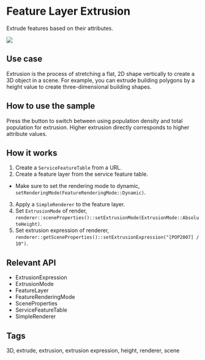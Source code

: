 # Feature Layer Extrusion

Extrude features based on their attributes.

![](screenshot.png)

## Use case

Extrusion is the process of stretching a flat, 2D shape vertically to create a 3D object in a scene. For example, you can extrude building polygons by a height value to create three-dimensional building shapes.

## How to use the sample

Press the button to switch between using population density and total population for extrusion. Higher extrusion directly corresponds to higher attribute values.

## How it works

1. Create a `ServiceFeatureTable` from a URL.
2. Create a feature layer from the service feature table.
  * Make sure to set the rendering mode to dynamic, `setRenderingMode(FeatureRenderingMode::Dynamic)`.
3. Apply a `SimpleRenderer` to the feature layer.
4. Set `ExtrusionMode` of render, `renderer::sceneProperties()::setExtrusionMode(ExtrusionMode::AbsoluteHeight)`.
5. Set extrusion expression of renderer, `renderer::getSceneProperties()::setExtrusionExpression("[POP2007] / 10")`.

## Relevant API

* ExtrusionExpression
* ExtrusionMode
* FeatureLayer
* FeatureRenderingMode
* SceneProperties
* ServiceFeatureTable
* SimpleRenderer

## Tags

3D, extrude, extrusion, extrusion expression, height, renderer, scene

